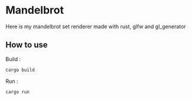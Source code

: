 # Mandelbrot
Here is my mandelbrot set renderer made with rust, glfw and gl_generator

## How to use
Build :
```bash
cargo build
```
Run :
```bash
cargo run
```
